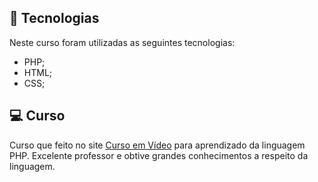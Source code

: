 ## 🚀 Tecnologias

Neste curso foram utilizadas as seguintes tecnologias:

- PHP;
- HTML;
- CSS;

## 💻 Curso

Curso que feito no site [Curso em Vídeo](https://www.cursoemvideo.com/course/php-basico/) para aprendizado da linguagem PHP. Excelente professor e obtive grandes conhecimentos a respeito da linguagem.
